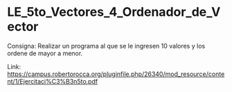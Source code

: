 # LE_5to_Vectores_4_Ordenador_de_Vector
 
Consigna:
    Realizar un programa al que se le ingresen 10 valores y los ordene de mayor a menor.

Link: https://campus.robertorocca.org/pluginfile.php/26340/mod_resource/content/1/Ejercitaci%C3%B3n5to.pdf
